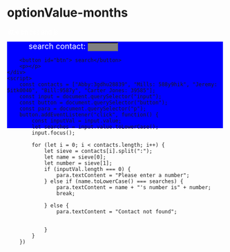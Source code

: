 # optionValue-months
little on css and js
<style>
    div {
        height: 200px;
        width: 500px;
        align-content: center;
        background-color: blue;
    }
    
    p {
        color: white;
    }
    
    body {
        width: 200vw;
        height: 200vw;
        margin: 0;
    }
    
    label {
        border-left: 58px;
        margin-left: 50px;
        width: 20px;
        height: 20px;
        color: white;
        font-size: large;
    }
    
    input {
        border-left: 80px;
        width: 70px;
        height: 20px;
        background-color: gray;
    }
    
    #btn {
        border-top: 40px;
        width: 70px;
        height: 40px;
    }
</style>

<body>
    <div>
        <label for="search">search contact: </label>
        <input type="text" id="search">

        <button id="btn"> search</button>
        <p></p>
    </div>
    <script>
        const contacts = ["Abby:3gdhu28839", "Mills: 588y9hik", "Jeremy: 5itk0040", "Bill:9587y", "Carter Jones: 39585"];
        const input = document.querySelector("input");
        const button = document.querySelector("button");
        const para = document.querySelector("p");
        button.addEventListener("click", function() {
            const inputVal = input.value;
            let searches = input.value.toLowerCase();
            input.focus();

            for (let i = 0; i < contacts.length; i++) {
                let sieve = contacts[i].split(":");
                let name = sieve[0];
                let number = sieve[1];
                if (inputVal.length === 0) {
                    para.textContent = "Please enter a number";
                } else if (name.toLowerCase() === searches) {
                    para.textContent = name + "'s number is" + number;
                    break;

                } else {
                    para.textContent = "Contact not found";


                }
            }
        })
